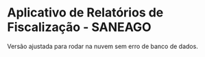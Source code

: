 # Aplicativo de Relatórios de Fiscalização - SANEAGO
Versão ajustada para rodar na nuvem sem erro de banco de dados.
